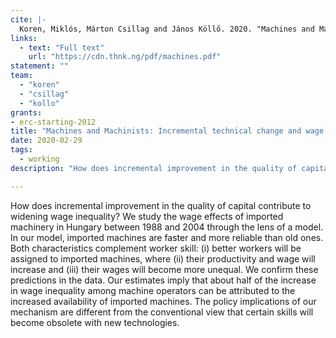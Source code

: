 ```yaml
---
cite: |-
  Koren, Miklós, Márton Csillag and János Köllő. 2020. "Machines and Machinists: Incremental technical change and wage inequality." Working Paper.
links:
  - text: "Full text"
    url: "https://cdn.thnk.ng/pdf/machines.pdf"
statement: ""
team:
  - "koren"
  - "csillag"
  - "kollo"
grants:
- erc-starting-2012
title: "Machines and Machinists: Incremental technical change and wage inequality\n"
date: 2020-02-29
tags:
  - working
description: "How does incremental improvement in the quality of capital contribute to widening wage inequality? We study the wage effects of imported machinery in Hungary between 1988 and 2004 through the lens of a model. In our model, imported machines are faster and more reliable than old ones. Both characteristics complement worker skill: (i) better workers will be assigned to imported machines, where (ii) their productivity and wage will increase and (iii) their wages will become more unequal. We confirm these predictions in the data. Our estimates imply that about half of the increase in wage inequality among machine operators can be attributed to the increased availability of imported machines. The policy implications of our mechanism are different from the conventional view that certain skills will become obsolete with new technologies.\n"

---
```


How does incremental improvement in the quality of capital contribute to widening wage inequality? We study the wage effects of imported machinery in Hungary between 1988 and 2004 through the lens of a model. In our model, imported machines are faster and more reliable than old ones. Both characteristics complement worker skill: (i) better workers will be assigned to imported machines, where (ii) their productivity and wage will increase and (iii) their wages will become more unequal. We confirm these predictions in the data. Our estimates imply that about half of the increase in wage inequality among machine operators can be attributed to the increased availability of imported machines. The policy implications of our mechanism are different from the conventional view that certain skills will become obsolete with new technologies.

